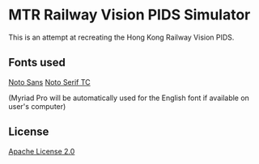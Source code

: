 # MTR Railway Vision PIDS Simulator
This is an attempt at recreating the Hong Kong Railway Vision PIDS.

## Fonts used
[Noto Sans](https://fonts.google.com/noto/specimen/Noto+Sans?query=Noto+Sans)
[Noto Serif TC](https://fonts.google.com/noto/specimen/Noto+Serif+TC)

(Myriad Pro will be automatically used for the English font if available on user's computer)

## License
[Apache License 2.0](https://www.apache.org/licenses/LICENSE-2.0)